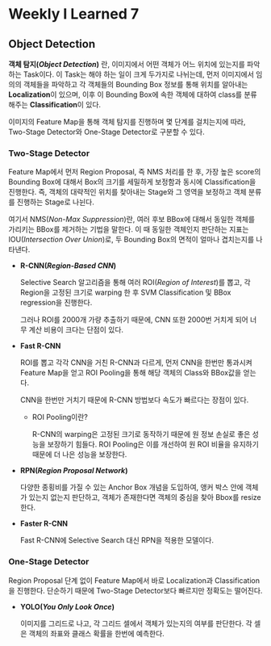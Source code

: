 # Weekly I Learned 7

## Object Detection

**객체 탐지(*Object Detection*)** 란, 이미지에서 어떤 객체가 어느 위치에 있는지를 파악하는 Task이다. 이 Task는 해야 하는 일이 크게 두가지로 나뉘는데, 먼저 이미지에서 임의의 객체들을 파악하고 각 객체들의 Bounding Box 정보를 통해 위치를 알아내는 **Localization**이 있으며, 이후 이 Bounding Box에 속한 객체에 대하여 class를 분류해주는 **Classification**이 있다.

이미지의 Feature Map을 통해 객체 탐지를 진행하며 몇 단계를 걸치는지에 따라, Two-Stage Detector와 One-Stage Detector로 구분할 수 있다.

### Two-Stage Detector

Feature Map에서 먼저 Region Proposal, 즉 NMS 처리를 한 후, 가장 높은 score의 Bounding Box에 대해서 Box의 크기를 세밀하게 보정함과 동시에 Classification을 진행한다. 즉, 객체의 대략적인 위치를 찾아내는 Stage와 그 영역을 보정하고 객체 분류를 진행하는 Stage로 나뉜다.

여기서 NMS(*Non-Max Suppression*)란, 여러 후보 BBox에 대해서 동일한 객체를 가리키는 BBox를 제거하는 기법을 말한다. 이 때 동일한 객체인지 판단하는 지표는 IOU(*Intersection Over Union*)로, 두 Bounding Box의 면적이 얼마나 겹치는지를 나타낸다.

- **R-CNN(*Region-Based CNN*)**

    Selective Search 알고리즘을 통해 여러 ROI(*Region of Interest*)를 뽑고, 각 Region을 고정된 크기로 warping 한 후 SVM Classification 및 BBox regression을 진행한다.

    그러나 ROI를 2000개 가량 추출하기 때문에, CNN 또한 2000번 거치게 되어 너무 계산 비용이 크다는 단점이 있다.

- **Fast R-CNN**

    ROI를 뽑고 각각 CNN을 거친 R-CNN과 다르게, 먼저 CNN을 한번만 통과시켜 Feature Map을 얻고 ROI Pooling을 통해 해당 객체의 Class와 BBox값을 얻는다.

    CNN을 한번만 거치기 때문에 R-CNN 방법보다 속도가 빠르다는 장점이 있다.

    - ROI Pooling이란?

        R-CNN의 warping은 고정된 크기로 동작하기 때문에 원 정보 손실로 좋은 성능을 보장하기 힘들다. ROI Pooling은 이를 개선하여 원 ROI 비율을 유지하기 때문에 더 나은 성능을 보장한다.

- **RPN(*Region Proposal Network*)**

    다양한 종횡비를 가질 수 있는 Anchor Box 개념을 도입하여, 앵커 박스 안에 객체가 있는지 없는지 판단하고, 객체가 존재한다면 객체의 중심을 찾아 Bbox를 resize한다.

- **Faster R-CNN**

    Fast R-CNN에 Selective Search 대신 RPN을 적용한 모델이다.

### One-Stage Detector

Region Proposal 단계 없이 Feature Map에서 바로 Localization과 Classification을 진행한다. 단순하기 때문에 Two-Stage Detector보다 빠르지만 정확도는 떨어진다.

- **YOLO(*You Only Look Once*)**

    이미지를 그리드로 나고, 각 그리드 셀에서 객체가 있는지의 여부를 판단한다. 각 셀은 객체의 좌표와 클래스 확률을 한번에 예측한다.